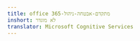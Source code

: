 ```yaml
---
title: office 365-מתקדם-אבטחה-ניהול
inshort: לא מוגדר
translator: Microsoft Cognitive Services
---
```




